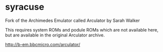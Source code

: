 # syracuse
Fork of the Archimedes Emulator called Arculator by Sarah Walker

This requires system ROMs and podule ROMs which are not available here, but are available in
the original Arculator archive.

http://b-em.bbcmicro.com/arculator/

